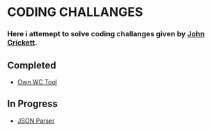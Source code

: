 # CODING CHALLANGES

### Here i attemept to solve coding challanges given by [John Crickett](https://codingchallenges.fyi/).

## Completed

 - [Own WC Tool](https://github.com/neoandmatrix/wctool)

## In Progress

 - [JSON Parser](https://github.com/neoandmatrix/json_parser)